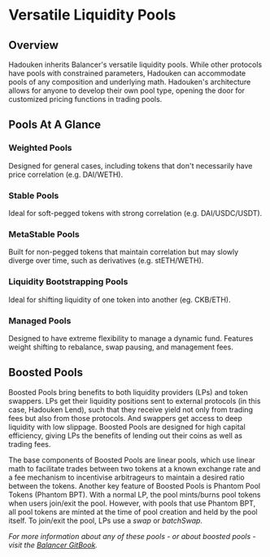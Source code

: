 # Versatile Liquidity Pools

## Overview

Hadouken inherits Balancer's versatile liquidity pools. While other protocols have pools with constrained parameters, Hadouken can accommodate pools of any composition and underlying math. Hadouken's architecture allows for anyone to develop their own pool type, opening the door for customized pricing functions in trading pools.

## Pools At A Glance <a href="#pools-at-a-glance" id="pools-at-a-glance"></a>

### ​Weighted Pools​ <a href="#weighted-pools" id="weighted-pools"></a>

Designed for general cases, including tokens that don't necessarily have price correlation (e.g. DAI/WETH).

### ​Stable Pools​ <a href="#stable-pools" id="stable-pools"></a>

Ideal for soft-pegged tokens with strong correlation (e.g. DAI/USDC/USDT).

### ​MetaStable Pools​ <a href="#metastable-pools" id="metastable-pools"></a>

Built for non-pegged tokens that maintain correlation but may slowly diverge over time, such as derivatives (e.g. stETH/WETH).

### ​Liquidity Bootstrapping Pools​ <a href="#liquidity-bootstrapping-pools" id="liquidity-bootstrapping-pools"></a>

Ideal for shifting liquidity of one token into another (eg. CKB/ETH).

### ​Managed Pools​ <a href="#managed-pools" id="managed-pools"></a>

Designed to have extreme flexibility to manage a dynamic fund. Features weight shifting to rebalance, swap pausing, and management fees.

## Boosted Pools

Boosted Pools bring benefits to both liquidity providers (LPs) and token swappers. LPs get their liquidity positions sent to external protocols (in this case, Hadouken Lend), such that they receive yield not only from trading fees but also from those protocols. And swappers get access to deep liquidity with low slippage. Boosted Pools are designed for high capital efficiency, giving LPs the benefits of lending out their coins as well as trading fees.

The base components of Boosted Pools are linear pools, which use linear math to facilitate trades between two tokens at a known exchange rate and a fee mechanism to incentivise arbitrageurs to maintain a desired ratio between the tokens. Another key feature of Boosted Pools is Phantom Pool Tokens (Phantom BPT). With a normal LP, the pool mints/burns pool tokens when users join/exit the pool. However, with pools that use Phantom BPT, all pool tokens are minted at the time of pool creation and held by the pool itself. To join/exit the pool, LPs use a _swap_ or _batchSwap_.

_For more information about any of these pools - or about boosted pools - visit the_ [_Balancer GitBook_](https://docs.balancer.fi/products/balancer-pools)_._
